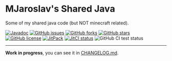 # MJaroslav's Shared Java

Some of my shared java code (but NOT minecraft related).

[![Javadoc](https://img.shields.io/badge/JavaDoc-Online-green)](https://jitpack.io/com/github/MJaroslav/Shared-Java/latest/javadoc/)
[![GitHub issues](https://img.shields.io/github/issues/MJaroslav/Shared-Java)](https://github.com/MJaroslav/Shared-Java/issues "GitHub issues")
[![GitHub forks](https://img.shields.io/github/forks/MJaroslav/Shared-Java)](https://github.com/MJaroslav/Shared-Java/network "GitHub forks")
[![GitHub stars](https://img.shields.io/github/stars/MJaroslav/Shared-Java)](https://github.com/MJaroslav/Shared-Java/stargazers "GitHub stars")
[![GitHub license](https://img.shields.io/github/license/MJaroslav/Shared-Java)](https://github.com/MJaroslav/Shared-Java/blob/master/LICENSE "Open license")
[![JitPack](https://jitpack.io/v/MJaroslav/Shared-Java.svg)](https://jitpack.io/#MJaroslav/Shared-Java "JitPack")
[![JitCI status](https://jitci.com/gh/MJaroslav/Shared-Java/svg)](https://jitci.com/gh/MJaroslav/Shared-Java "JitCI")
![GitHub CI test status](https://github.com/MJaroslav/Shared-Java/actions/workflows/ci-test.yml/badge.svg)


---

**Work in progress**, you can see it in [CHANGELOG.md](CHANGELOG.md).
